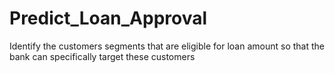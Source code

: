 # Predict_Loan_Approval
Identify the customers segments that are eligible for loan amount so that the bank can specifically target these customers
